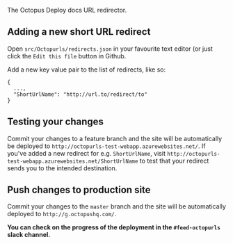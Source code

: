 The Octopus Deploy docs URL redirector.

## Adding a new short URL redirect
Open `src/Octopurls/redirects.json` in your favourite text editor (or just click the `Edit this file` button in Github.

Add a new key value pair to the list of redirects, like so:
```
{
  ...,
  "ShortUrlName": "http://url.to/redirect/to"
}
```

## Testing your changes
Commit your changes to a feature branch and the site will be automatically be deployed to `http://octopurls-test-webapp.azurewebsites.net/`. 
If you've added a new redirect for e.g. `ShortUrlName`, visit `http://octopurls-test-webapp.azurewebsites.net/ShortUrlName` to test that your redirect sends you to the intended destination.

## Push changes to production site
Commit your changes to the `master` branch and the site will be automatically deployed to `http://g.octopushq.com/`.

**You can check on the progress of the deployment in the `#feed-octopurls` slack channel.**
